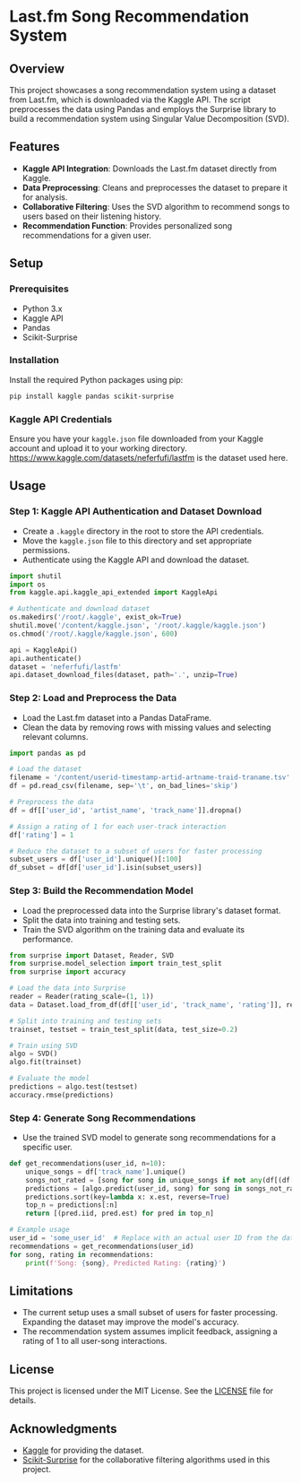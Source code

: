 # Last.fm Song Recommendation System

## Overview

This project showcases a song recommendation system using a dataset from Last.fm, which is downloaded via the Kaggle API. The script preprocesses the data using Pandas and employs the Surprise library to build a recommendation system using Singular Value Decomposition (SVD).

## Features

- **Kaggle API Integration**: Downloads the Last.fm dataset directly from Kaggle.
- **Data Preprocessing**: Cleans and preprocesses the dataset to prepare it for analysis.
- **Collaborative Filtering**: Uses the SVD algorithm to recommend songs to users based on their listening history.
- **Recommendation Function**: Provides personalized song recommendations for a given user.

## Setup

### Prerequisites

- Python 3.x
- Kaggle API
- Pandas
- Scikit-Surprise

### Installation

Install the required Python packages using pip:

```bash
pip install kaggle pandas scikit-surprise
```

### Kaggle API Credentials

Ensure you have your `kaggle.json` file downloaded from your Kaggle account and upload it to your working directory.
https://www.kaggle.com/datasets/neferfufi/lastfm is the dataset used here.

## Usage

### Step 1: Kaggle API Authentication and Dataset Download

- Create a `.kaggle` directory in the root to store the API credentials.
- Move the `kaggle.json` file to this directory and set appropriate permissions.
- Authenticate using the Kaggle API and download the dataset.

```python
import shutil
import os
from kaggle.api.kaggle_api_extended import KaggleApi

# Authenticate and download dataset
os.makedirs('/root/.kaggle', exist_ok=True)
shutil.move('/content/kaggle.json', '/root/.kaggle/kaggle.json')
os.chmod('/root/.kaggle/kaggle.json', 600)

api = KaggleApi()
api.authenticate()
dataset = 'neferfufi/lastfm'
api.dataset_download_files(dataset, path='.', unzip=True)
```

### Step 2: Load and Preprocess the Data

- Load the Last.fm dataset into a Pandas DataFrame.
- Clean the data by removing rows with missing values and selecting relevant columns.

```python
import pandas as pd

# Load the dataset
filename = '/content/userid-timestamp-artid-artname-traid-traname.tsv'
df = pd.read_csv(filename, sep='\t', on_bad_lines='skip')

# Preprocess the data
df = df[['user_id', 'artist_name', 'track_name']].dropna()

# Assign a rating of 1 for each user-track interaction
df['rating'] = 1

# Reduce the dataset to a subset of users for faster processing
subset_users = df['user_id'].unique()[:100]
df_subset = df[df['user_id'].isin(subset_users)]
```

### Step 3: Build the Recommendation Model

- Load the preprocessed data into the Surprise library's dataset format.
- Split the data into training and testing sets.
- Train the SVD algorithm on the training data and evaluate its performance.

```python
from surprise import Dataset, Reader, SVD
from surprise.model_selection import train_test_split
from surprise import accuracy

# Load the data into Surprise
reader = Reader(rating_scale=(1, 1))
data = Dataset.load_from_df(df[['user_id', 'track_name', 'rating']], reader)

# Split into training and testing sets
trainset, testset = train_test_split(data, test_size=0.2)

# Train using SVD
algo = SVD()
algo.fit(trainset)

# Evaluate the model
predictions = algo.test(testset)
accuracy.rmse(predictions)
```

### Step 4: Generate Song Recommendations

- Use the trained SVD model to generate song recommendations for a specific user.

```python
def get_recommendations(user_id, n=10):
    unique_songs = df['track_name'].unique()
    songs_not_rated = [song for song in unique_songs if not any(df[(df['user_id'] == user_id) & (df['track_name'] == song)].shape[0])]
    predictions = [algo.predict(user_id, song) for song in songs_not_rated]
    predictions.sort(key=lambda x: x.est, reverse=True)
    top_n = predictions[:n]
    return [(pred.iid, pred.est) for pred in top_n]

# Example usage
user_id = 'some_user_id'  # Replace with an actual user ID from the dataset
recommendations = get_recommendations(user_id)
for song, rating in recommendations:
    print(f'Song: {song}, Predicted Rating: {rating}')
```

## Limitations

- The current setup uses a small subset of users for faster processing. Expanding the dataset may improve the model's accuracy.
- The recommendation system assumes implicit feedback, assigning a rating of 1 to all user-song interactions.

## License

This project is licensed under the MIT License. See the [LICENSE](LICENSE) file for details.

## Acknowledgments

- [Kaggle](https://www.kaggle.com/) for providing the dataset.
- [Scikit-Surprise](http://surpriselib.com/) for the collaborative filtering algorithms used in this project.
